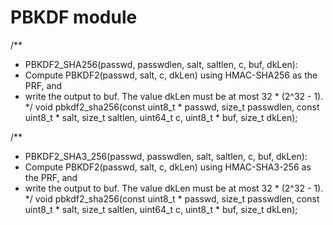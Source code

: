 # PBKDF module

/**
 * PBKDF2_SHA256(passwd, passwdlen, salt, saltlen, c, buf, dkLen):
 * Compute PBKDF2(passwd, salt, c, dkLen) using HMAC-SHA256 as the PRF, and
 * write the output to buf.  The value dkLen must be at most 32 * (2^32 - 1).
 */
void pbkdf2_sha256(const uint8_t * passwd, size_t passwdlen, const uint8_t * salt, size_t saltlen, uint64_t c, uint8_t * buf, size_t dkLen);

/**
 * PBKDF2_SHA3_256(passwd, passwdlen, salt, saltlen, c, buf, dkLen):
 * Compute PBKDF2(passwd, salt, c, dkLen) using HMAC-SHA3-256 as the PRF, and
 * write the output to buf.  The value dkLen must be at most 32 * (2^32 - 1).
 */
void pbkdf2_sha256(const uint8_t * passwd, size_t passwdlen, const uint8_t * salt, size_t saltlen, uint64_t c, uint8_t * buf, size_t dkLen);
